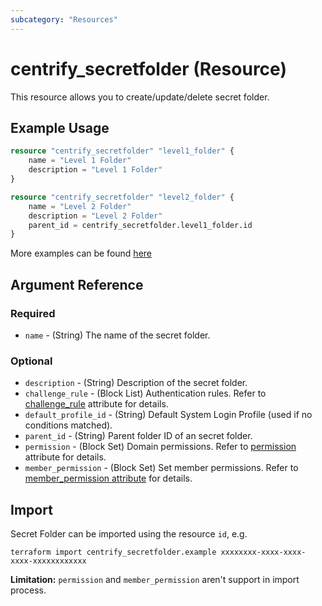 ```yaml
---
subcategory: "Resources"
---
```


# centrify_secretfolder (Resource)

This resource allows you to create/update/delete secret folder.

## Example Usage

```terraform
resource "centrify_secretfolder" "level1_folder" {
    name = "Level 1 Folder"
    description = "Level 1 Folder"
}

resource "centrify_secretfolder" "level2_folder" {
    name = "Level 2 Folder"
    description = "Level 2 Folder"
    parent_id = centrify_secretfolder.level1_folder.id
}
```

More examples can be found [here](https://github.com/marcozj/terraform-provider-centrifyvault/tree/main/examples/centrify_secret)

## Argument Reference

### Required

- `name` - (String) The name of the secret folder.

### Optional

- `description` - (String) Description of the secret folder.
- `challenge_rule` - (Block List) Authentication rules. Refer to [challenge_rule](./attribute_challengerule.md) attribute for details.
- `default_profile_id` - (String) Default System Login Profile (used if no conditions matched).
- `parent_id` - (String) Parent folder ID of an secret folder.
- `permission` - (Block Set) Domain permissions. Refer to [permission](./attribute_permission.md) attribute for details.
- `member_permission` - (Block Set) Set member permissions. Refer to [member_permission attribute](./attribute_permission.md) for details.

## Import

Secret Folder can be imported using the resource `id`, e.g.

```shell
terraform import centrify_secretfolder.example xxxxxxxx-xxxx-xxxx-xxxx-xxxxxxxxxxxx
```

**Limitation:** `permission` and `member_permission` aren't support in import process.
